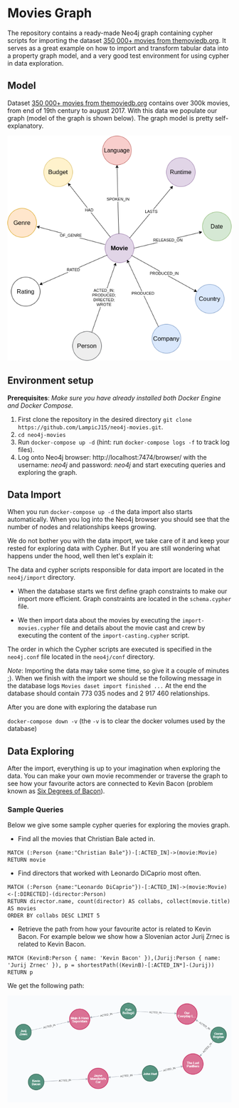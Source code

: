 # Movies Graph

The repository contains a ready-made Neo4j graph containing cypher scripts for importing the 
dataset [350 000+ movies from themoviedb.org](https://www.kaggle.com/stephanerappeneau/350-000-movies-from-themoviedborg).
It serves as a great example on how to import and transform tabular data into a property graph model, and
 a very good test environment for using cypher in data exploration.
 
## Model
Dataset [350 000+ movies from themoviedb.org](https://www.kaggle.com/stephanerappeneau/350-000-movies-from-themoviedborg) 
contains over 300k movies, from end of 19th century to august 2017. With this data we populate our graph 
(model of the graph is shown below). The graph model is pretty self-explanatory.


![](./visual/movies-graph.png)

## Environment setup

**Prerequisites**:  *Make sure you have already installed both Docker Engine and Docker Compose.*

1. First clone the repository in the desired directory `git clone https://github.com/LampicJ15/neo4j-movies.git`.
2. `cd neo4j-movies`
3. Run `docker-compose up -d` (hint: run `docker-compose logs -f` to track log files).
4. Log onto Neo4j browser: http://localhost:7474/browser/ with the username: *neo4j* and password: *neo4j* and start executing queries and exploring the graph.

## Data Import

When you run `docker-compose up -d` the data import also starts automatically.
When you log into the Neo4j browser you should see that the number of nodes and relationships
keeps growing.

We do not bother you with the data import, we take care of it and keep your rested for exploring data with Cypher. 
But If you are still wondering what happens under the hood, well then let's explain it:

The data and cypher scripts responsible for data import are located in the `neo4j/import` directory.
- When the database starts we first define graph constraints to make our import more efficient. 
Graph constraints are located in the `schema.cypher` file.

- We then import data about the movies by executing the `import-movies.cypher` file and details about the movie cast and crew by executing the content of the `import-casting.cypher` script. 

The order in which the Cypher scripts are executed is specified in the `neo4j.conf` file located in the `neo4j/conf` directory.

*Note*: Importing the data may take some time, so give it a couple of minutes ;). 
When we finish with the import we should se the following message in the database logs `Movies daset import finished ...` 
At the end the database should contain 773 035 nodes and 2 917 460 relationships.

After you are done with exploring the database run

`docker-compose down -v` (the `-v` is to clear the docker volumes used by the database)

## Data Exploring

After the import, everything is up to your imagination when exploring the data.
You can make your own movie recommender or traverse the graph to see how your favourite 
actors are connected to Kevin Bacon (problem known as [Six Degrees of Bacon](https://en.wikipedia.org/wiki/Six_Degrees_of_Kevin_Bacon)).

### Sample Queries
Below we give some sample cypher queries for exploring the movies graph.

- Find all the movies that Christian Bale acted in.
```
MATCH (:Person {name:"Christian Bale"})-[:ACTED_IN]->(movie:Movie)
RETURN movie
```
- Find directors that worked with Leonardo DiCaprio most often.
```
MATCH (:Person {name:"Leonardo DiCaprio"})-[:ACTED_IN]->(movie:Movie)<-[:DIRECTED]-(director:Person)
RETURN director.name, count(director) AS collabs, collect(movie.title) AS movies
ORDER BY collabs DESC LIMIT 5
```

- Retrieve the path from how your favourite actor is related to Kevin Bacon. For example below we show
how a Slovenian actor Jurij Zrnec is related to Kevin Bacon.
```
MATCH (KevinB:Person { name: 'Kevin Bacon' }),(Jurij:Person { name: 'Jurij Zrnec' }), p = shortestPath((KevinB)-[:ACTED_IN*]-(Jurij))
RETURN p
```
We get the following path:

![](./visual/jz-bacon.png)
